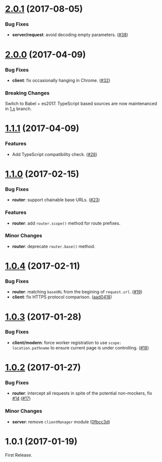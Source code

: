 # [2.0.1](https://github.com/service-mocker/service-mocker/compare/v2.0.0...v2.0.1) (2017-08-05)

### Bug Fixes

- **server/request**: avoid decoding empty parameters. ([#38](https://github.com/service-mocker/service-mocker/pull/38))

# [2.0.0](https://github.com/service-mocker/service-mocker/compare/v1.1.1...v2.0.0) (2017-04-09)

### Bug Fixes

- **client**: fix occasionally hanging in Chrome. ([#32](https://github.com/service-mocker/service-mocker/pull/32))

### Breaking Changes

Switch to Babel + es2017. TypeScript based sources are now maintenanced in [1.x](https://github.com/service-mocker/service-mocker/tree/1.x) branch.

# [1.1.1](https://github.com/service-mocker/service-mocker/compare/v1.1.0...v1.1.1) (2017-04-09)

### Features

- Add TypeScript compatibility check. ([#28](https://github.com/service-mocker/service-mocker/pull/28))

# [1.1.0](https://github.com/service-mocker/service-mocker/compare/v1.0.4...v1.1.0) (2017-02-15)

### Bug Fixes

- **router**: support chainable base URLs. ([#23](https://github.com/service-mocker/service-mocker/pull/23))

### Features

- **router**: add `router.scope()` method for route prefixes.

### Minor Changes

- **router**: deprecate `router.base()` method.


# [1.0.4](https://github.com/service-mocker/service-mocker/compare/v1.0.3...v1.0.4) (2017-02-11)

### Bug Fixes

- **router**: matching `baseURL` from the begining of `request.url`. ([#19](https://github.com/service-mocker/service-mocker/pull/19))
- **client**: fix HTTPS protocol comparison. ([aad0418](https://github.com/service-mocker/service-mocker/commit/aad0418f649e89f0ee182cbdf7e0ac422f99ee48))

# [1.0.3](https://github.com/service-mocker/service-mocker/compare/v1.0.2...v1.0.3) (2017-01-28)

### Bug Fixes

- **client/modern**: force worker registration to use `scope: location.pathname` to ensure current page is under controlling. ([#18](https://github.com/service-mocker/service-mocker/pull/18))

# [1.0.2](https://github.com/service-mocker/service-mocker/compare/v1.0.1...v1.0.2) (2017-01-27)

### Bug Fixes

- **router**: intercept all requests in spite of the potential non-mockers, fix [#14](https://github.com/service-mocker/service-mocker/issues/14) ([#17](https://github.com/service-mocker/service-mocker/pull/17))

### Minor Changes

- **server**: remove `clientManager` module ([0fbcc3d](https://github.com/service-mocker/service-mocker/commit/0fbcc3d7b5a6be40053610e62bc2a5d26dbc8399))

# 1.0.1 (2017-01-19)

First Release.
